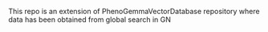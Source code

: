 This repo is an extension of PhenoGemmaVectorDatabase repository where data has been obtained from global search in GN
